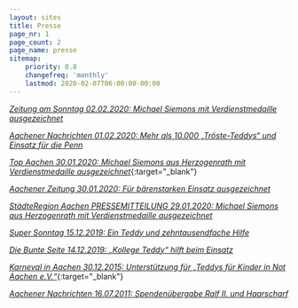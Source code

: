 ```yaml
---
layout: sites
title: Presse
page_nr: 1
page_count: 2
page_name: presse
sitemap:
    priority: 0.8
    changefreq: 'monthly'
    lastmod: 2020-02-07T06:00:00-00:00
---
```


[*Zeitung am Sonntag 02.02.2020: Michael Siemons mit Verdienstmedaille ausgezeichnet*](/presse/2020-02-02)

[*Aachener Nachrichten 01.02.2020: Mehr als 10.000 „Tröste-Teddys“ und Einsatz für die Penn*](/presse/2020-02-01)

[*Top Aachen 30.01.2020: Michael Siemons aus Herzogenrath mit Verdienstmedaille ausgezeichnet*](https://www.top-aachen.de/michael-siemons-aus-herzogenrath-mit-verdienstmedaille-ausgezeichnet/){:target="_blank"}

[*Aachener Zeitung 30.01.2020: Für bärenstarken Einsatz ausgezeichnet*](/presse/2020-01-30)

[*StädteRegion Aachen PRESSEMITTEILUNG 29.01.2020: Michael Siemons aus Herzogenrath mit Verdienstmedaille ausgezeichnet*](/presse/2020-01-29)

[*Super Sonntag 15.12.2019: Ein Teddy und zehntausendfache Hilfe*](/presse/2019-12-15)

[*Die Bunte Seite 14.12.2019: „Kollege Teddy“ hilft beim Einsatz*](/presse/2019-12-14)

[*Karneval in Aachen 30.12.2015: Unterstützung für „Teddys für Kinder in Not Aachen e.V.“*](http://www.karnevalinaachen.de/aktuelles/news/2015/bettenhausen_teddys.htm){:target="_blank"}

[*Aachener Nachrichten 16.07.2011: Spendenübergabe Ralf II. und Haarscharf*](/presse/2011-07-16)
